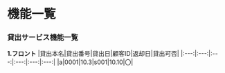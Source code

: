 # 機能一覧
### 貸出サービス機能一覧
**1.フロント**
|貸出本名|貸出番号|貸出日|顧客ID|返却日|貸出可否|
|:---:|:---:|:---:|:---:|:---:|:---:|
|a|0001|10.3|s001|10.10|〇|
